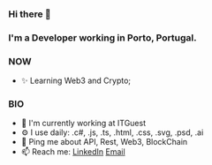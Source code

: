 ### Hi there 👋

### I'm a Developer working in Porto, Portugal.

### NOW

- ✨ Learning Web3 and Crypto;

### BIO

- 🏢 I'm currently working at ITGuest
- ⚙️ I use daily: .c#, .js, .ts, .html, .css, .svg, .psd, .ai
- 💬 Ping me about API, Rest, Web3, BlockChain
- 📫 Reach me: [LinkedIn](www.linkedin.com/in/gon%C3%A7alomendes/) [Email](mailto:goncalo.mendes.dev@gmail.com)
